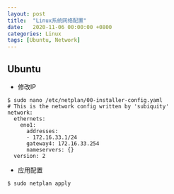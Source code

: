 ```yaml
---
layout: post
title:  "Linux系统网络配置"
date:   2020-11-06 00:00:00 +0800
categories: Linux
tags: [Ubuntu, Network]
---
```


## Ubuntu
* 修改IP
```shell
$ sudo nano /etc/netplan/00-installer-config.yaml
# This is the network config written by 'subiquity'
network:
  ethernets:
    eno1:
      addresses:
      - 172.16.33.1/24
      gateway4: 172.16.33.254
      nameservers: {}
  version: 2
```

* 应用配置
```shell
$ sudo netplan apply
```
